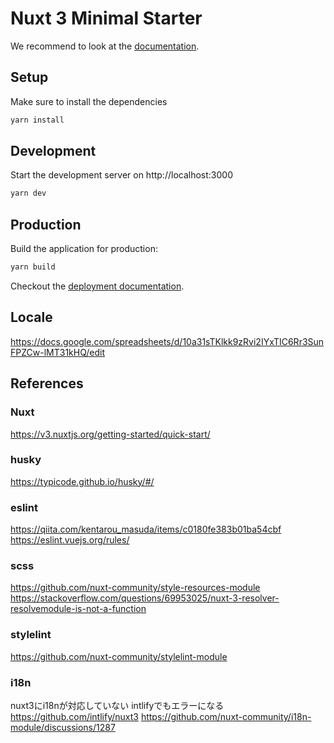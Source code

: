 # Nuxt 3 Minimal Starter

We recommend to look at the [documentation](https://v3.nuxtjs.org).

## Setup

Make sure to install the dependencies

```bash
yarn install
```

## Development

Start the development server on http://localhost:3000

```bash
yarn dev
```

## Production

Build the application for production:

```bash
yarn build
```

Checkout the [deployment documentation](https://v3.nuxtjs.org/docs/deployment).


## Locale

https://docs.google.com/spreadsheets/d/10a31sTKlkk9zRvi2IYxTIC6Rr3SunFPZCw-lMT31kHQ/edit



## References

### Nuxt
https://v3.nuxtjs.org/getting-started/quick-start/

### husky
https://typicode.github.io/husky/#/

### eslint
https://qiita.com/kentarou_masuda/items/c0180fe383b01ba54cbf
https://eslint.vuejs.org/rules/

### scss
https://github.com/nuxt-community/style-resources-module
https://stackoverflow.com/questions/69953025/nuxt-3-resolver-resolvemodule-is-not-a-function

### stylelint
https://github.com/nuxt-community/stylelint-module

### i18n
nuxt3にi18nが対応していない
intlifyでもエラーになる
https://github.com/intlify/nuxt3
https://github.com/nuxt-community/i18n-module/discussions/1287
